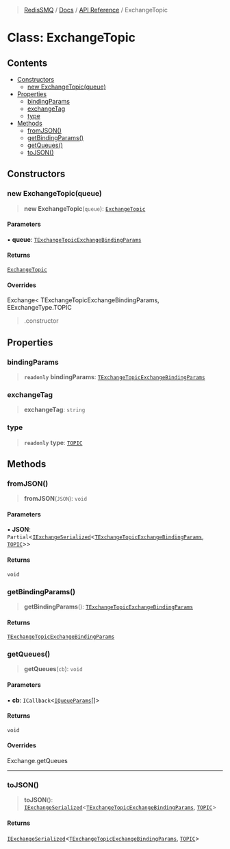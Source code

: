 >[RedisSMQ](../../../README.md) / [Docs](../../README.md) / [API Reference](../README.md) / ExchangeTopic

# Class: ExchangeTopic

## Contents

- [Constructors](ExchangeTopic.md#constructors)
  - [new ExchangeTopic(queue)](ExchangeTopic.md#new-exchangetopicqueue)
- [Properties](ExchangeTopic.md#properties)
  - [bindingParams](ExchangeTopic.md#bindingparams)
  - [exchangeTag](ExchangeTopic.md#exchangetag)
  - [type](ExchangeTopic.md#type)
- [Methods](ExchangeTopic.md#methods)
  - [fromJSON()](ExchangeTopic.md#fromjson)
  - [getBindingParams()](ExchangeTopic.md#getbindingparams)
  - [getQueues()](ExchangeTopic.md#getqueues)
  - [toJSON()](ExchangeTopic.md#tojson)

## Constructors

### new ExchangeTopic(queue)

> **new ExchangeTopic**(`queue`): [`ExchangeTopic`](ExchangeTopic.md)

#### Parameters

▪ **queue**: [`TExchangeTopicExchangeBindingParams`](../type-aliases/TExchangeTopicExchangeBindingParams.md)

#### Returns

[`ExchangeTopic`](ExchangeTopic.md)

#### Overrides

Exchange<
  TExchangeTopicExchangeBindingParams,
  EExchangeType.TOPIC
>.constructor

## Properties

### bindingParams

> **`readonly`** **bindingParams**: [`TExchangeTopicExchangeBindingParams`](../type-aliases/TExchangeTopicExchangeBindingParams.md)

### exchangeTag

> **exchangeTag**: `string`

### type

> **`readonly`** **type**: [`TOPIC`](../enumerations/EExchangeType.md#topic)

## Methods

### fromJSON()

> **fromJSON**(`JSON`): `void`

#### Parameters

▪ **JSON**: `Partial`<[`IExchangeSerialized`](../interfaces/IExchangeSerialized.md)<[`TExchangeTopicExchangeBindingParams`](../type-aliases/TExchangeTopicExchangeBindingParams.md), [`TOPIC`](../enumerations/EExchangeType.md#topic)>>

#### Returns

`void`

### getBindingParams()

> **getBindingParams**(): [`TExchangeTopicExchangeBindingParams`](../type-aliases/TExchangeTopicExchangeBindingParams.md)

#### Returns

[`TExchangeTopicExchangeBindingParams`](../type-aliases/TExchangeTopicExchangeBindingParams.md)

### getQueues()

> **getQueues**(`cb`): `void`

#### Parameters

▪ **cb**: `ICallback`<[`IQueueParams`](../interfaces/IQueueParams.md)[]>

#### Returns

`void`

#### Overrides

Exchange.getQueues

***

### toJSON()

> **toJSON**(): [`IExchangeSerialized`](../interfaces/IExchangeSerialized.md)<[`TExchangeTopicExchangeBindingParams`](../type-aliases/TExchangeTopicExchangeBindingParams.md), [`TOPIC`](../enumerations/EExchangeType.md#topic)>

#### Returns

[`IExchangeSerialized`](../interfaces/IExchangeSerialized.md)<[`TExchangeTopicExchangeBindingParams`](../type-aliases/TExchangeTopicExchangeBindingParams.md), [`TOPIC`](../enumerations/EExchangeType.md#topic)>

